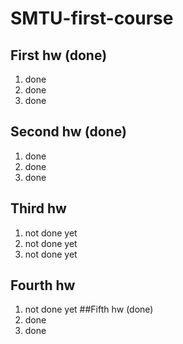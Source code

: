 # SMTU-first-course
## First hw (done)
  1. done
  2. done
  3. done
## Second hw (done)
  1. done
  2. done
  3. done
## Third hw
  1. not done yet
  2. not done yet
  3. not done yet
## Fourth hw
  1. not done yet
##Fifth hw (done)
  1. done
  2. done
